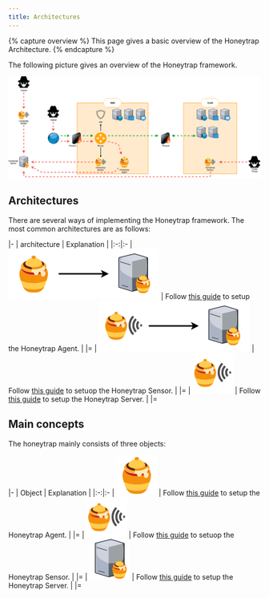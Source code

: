 ```yaml
---
title: Architectures
---
```


{% capture overview %}
This page gives a basic overview of the Honeytrap Architecture.
{% endcapture %}

The following picture gives an overview of the Honeytrap framework.


<img src="/images/architecture/overview.png">

## Architectures

There are several ways of implementing the Honeytrap framework. The most common architectures are as follows:

|-
| architecture                                               | Explanation                                                                             |
|:-:|:-
| [![Agent - Server](/images/architecture/agent_server.png)](/docs/concepts/architecture/honeytrap-agent/)  | Follow [this guide](/docs/setup/go/install-agent/) to setup the Honeytrap Agent.        |
|=
| [![Sensor - Server](/images/architecture/sensor_server.png)](/docs/concepts/architecture/honeytrap-server/) | Follow [this guide](/docs/setup/sensor/install-sensor/) to setuop the Honeytrap Sensor. |
|=
| [![Sensor (standalone)](/images/architecture/sensor.png)](/docs/concepts/architecture/honeytrap-sensor/)    | Follow [this guide](/docs/setup/docker-compose/landing/) to setup the Honeytrap Server. |
|=

## Main concepts

The honeytrap mainly consists of three objects:

|-
| Object                                               | Explanation                                                                             |
|:-:|:-
| ![Honeytrap Agent](/images/architecture/agent.png)   | Follow [this guide](/docs/setup/go/install-agent/) to setup the Honeytrap Agent.        |
|=
| ![Honeytrap Sensor](/images/architecture/sensor.png) | Follow [this guide](/docs/setup/sensor/install-sensor/) to setuop the Honeytrap Sensor. |
|=
| ![Honeytrap Server](/images/architecture/server.png) | Follow [this guide](/docs/setup/docker-compose/landing/) to setup the Honeytrap Server. |
|=
